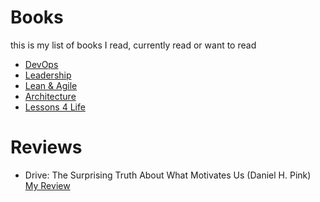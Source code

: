 # Books
this is my list of books I read, currently read or want to read

- [DevOps](./devops.md)
- [Leadership](./leadership.md)
- [Lean & Agile](./lean_agile.md)
- [Architecture](./architecture.md)
- [Lessons 4 Life](./lifelessons.md)

# Reviews
- Drive: The Surprising Truth About What Motivates Us  (Daniel H. Pink) [My Review](./review/DanielHPink_Drive.md)
